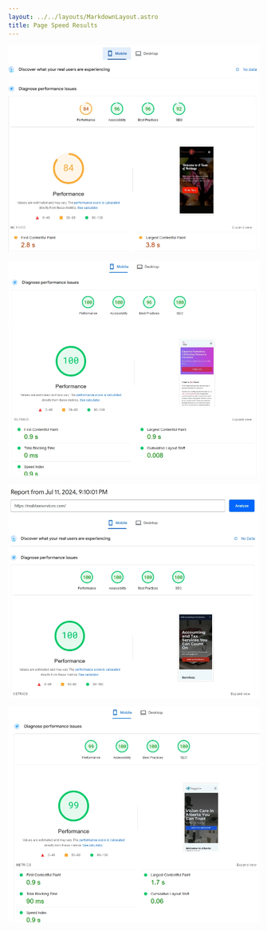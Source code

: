 ```yaml
---
layout: ../../layouts/MarkdownLayout.astro
title: Page Speed Results
---
```


![India Garden Page Speed Results](/src/assets/images/indiagarden.webp)

![In Her Words Page Speed Results](./src/assets/images/inherwords.webp)

![MAB Tax & Accounting Services Page Speed Results](./src/assets/images/mabtaxes.webp)

![Alberta Vision Care Page Speed Results](./src/assets/images/albertavisioncare.webp)

<style>
.text-black{
    color: black !important;
}
</style>
